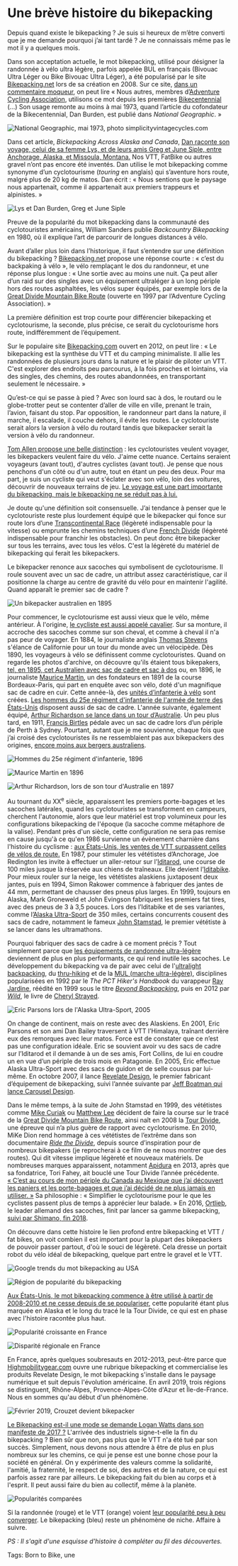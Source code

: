 # Une brève histoire du bikepacking

Depuis quand existe le bikepacking ? Je suis si heureux de m’être converti que je me demande pourquoi j’ai tant tardé ? Je ne connaissais même pas le mot il y a quelques mois.<span id="more-51241"></span>

Dans son acceptation actuelle, le mot bikepacking, utilisé pour désigner la randonnée à vélo ultra légère, parfois appelée BUL en français (Bivouac Ultra Léger ou Bike Bivouac Ultra Léger), a été popularisé par le site [Bikepacking.net](http://www.bikepacking.net/) lors de sa création en 2008. Sur ce site, [dans un commentaire moqueur](http://www.bikepacking.net/about/), on peut lire « Nous autres, membres d’[Adventure Cycling Association](https://www.adventurecycling.org/), utilisons ce mot depuis les premières [Bikecentennial](https://en.wikipedia.org/wiki/Bikecentennial) (…) Son usage remonte au moins à mai 1973, quand l’article du cofondateur de la Bikecentennial, Dan Burden, est publié dans *National Geographic*. »

![National Geographic, mai 1973, photo simplicityvintagecycles.com](https://tcrouzet.com/images_tc/2019/04/bkphis_03-600x400.jpg)

Dans cet article, *Bickepacking Across Alaska and Canada*, [Dan raconte son voyage, celui de sa femme Lys, et de leurs amis Greg et June Siple, entre Anchorage, Alaska, et Missoula, Montana.](https://simplicityvintagecycles.com/2012/10/01/cycling-in-print-iv/) Nos VTT, FatBike ou autres gravel n’ont pas encore été inventés. Dan utilise le mot bikepacking comme synonyme d’un cyclotourisme (*touring* en anglais) qui s’aventure hors route, malgré plus de 20 kg de matos. Dan écrit : « Nous sentions que le paysage nous appartenait, comme il appartenait aux premiers trappeurs et alpinistes. »

![Lys et Dan Burden, Greg et June Siple ](https://tcrouzet.com/images_tc/2019/04/bkphis_04-551x450.jpg)

Preuve de la popularité du mot bikepacking dans la communauté des cyclotouristes américains, William Sanders publie *Backcountry Bikepacking* en 1980, où il explique l’art de parcourir de longues distances à vélo.

Avant d’aller plus loin dans l’historique, il faut s’entendre sur une définition du bikepacking ? [Bikepacking.net](http://www.bikepacking.net/about/) propose une réponse courte : « c’est du backpaking à vélo », le vélo remplaçant le dos du randonneur, et une réponse plus longue : « Une sortie avec au moins une nuit. Ça peut aller d’un raid sur des singles avec un équipement ultraléger à un long périple hors des routes asphaltées, les vélos super équipés, par exemple lors de la [Great Divide Mountain Bike Route](https://en.wikipedia.org/wiki/Great_Divide_Mountain_Bike_Route) (ouverte en 1997 par l’Adventure Cycling Association). »

La première définition est trop courte pour différencier bikepacking et cyclotourisme, la seconde, plus précise, ce serait du cyclotourisme hors route, indifféremment de l’équipement.

Sur le populaire site [Bikepacking.com](http://www.bikepacking.com/bikepacking-101/) ouvert en 2012, on peut lire : « Le bikepacking est la synthèse du VTT et du camping minimaliste. Il allie les randonnées de plusieurs jours dans la nature et le plaisir de piloter un VTT. C'est explorer des endroits peu parcourus, à la fois proches et lointains, via des singles, des chemins, des routes abandonnées, en transportant seulement le nécessaire. »

Qu’est-ce qui se passe à pied ? Avec son lourd sac à dos, le routard ou le globe-trotter peut se contenter d’aller de ville en ville, prenant le train, l’avion, faisant du stop. Par opposition, le randonneur part dans la nature, il marche, il escalade, il couche dehors, il évite les routes. Le cyclotouriste serait alors la version à vélo du routard tandis que bikepacker serait la version à vélo du randonneur.

[Tom Allen propose une belle distinction](https://tomsbiketrip.com/whats-really-the-difference-between-bikepacking-cycle-touring/) : les cyclotouristes veulent voyager, les bikepackers veulent faire du vélo. J'aime cette nuance. Certains seraient voyageurs (avant tout), d'autres cyclistes (avant tout). Je pense que nous penchons d'un côté ou d'un autre, tout en étant un peu des deux. Pour ma part, je suis un cycliste qui veut s'éclater avec son vélo, loin des voitures, découvrir de nouveaux terrains de jeu. [Le voyage est une part importante du bikepacking, mais le bikepacking ne se réduit pas à lui.](https://tcrouzet.com/2019/04/22/bikepacking-optimisation-electrique/)

Je doute qu'une définition soit consensuelle. J’ai tendance à penser que le cyclotouriste reste plus lourdement équipé que le bikepacker qui fonce sur route lors d’une [Transcontinental Race](https://www.transcontinental.cc/) (légèreté indispensable pour la vitesse) ou emprunte les chemins techniques d’une [French Divide](http://www.frenchdivide.com/) (légèreté indispensable pour franchir les obstacles). On peut donc être bikepacker sur tous les terrains, avec tous les vélos. C'est la légèreté du matériel de bikepacking qui ferait les bikepackers.

Le bikepacker renonce aux sacoches qui symbolisent de cyclotourisme. Il roule souvent avec un sac de cadre, un attribut assez caractéristique, car il positionne la charge au centre de gravité du vélo pour en maintenir l'agilité. Quand apparaît le premier sac de cadre ?

![Un bikepacker australien en 1895](https://tcrouzet.com/images_tc/2019/04/bkphis_05-366x450.jpg)

Pour commencer, le cyclotourisme est aussi vieux que le vélo, même antérieur. À l'origine, [le cycliste est aussi appelé cavalier](http://velotextes.fr/spip.php?article4). Sur sa monture, il accroche des sacoches comme sur son cheval, et comme à cheval il n'a pas peur de voyager. En 1884, le journaliste anglais [Thomas Stevens](https://fr.wikipedia.org/wiki/Thomas_Stevens) s'élance de Californie pour un tour du monde avec un vélocipède. Dès 1890, les voyageurs à vélo se définissent comme cyclotouristes. Quand on regarde les photos d'archive, on découvre qu'ils étaient tous bikepakers, [tel, en 1895, cet Australien avec sac de cadre et sac à dos](http://cyclocult.tumblr.com/post/81691527040/returned-from-mt-ragged-rush-1000-miles-trip-in) ou, en 1896, le journaliste [Maurice Martin](https://fr.wikipedia.org/wiki/Maurice_Martin_(journaliste)), un des fondateurs en 1891 de la course Bordeaux-Paris, qui part en enquête avec son vélo, doté d'un magnifique sac de cadre en cuir. Cette année-là, des [unités d’infanterie à vélo](https://fr.wikipedia.org/wiki/Infanterie_cycliste) sont créées. [Les hommes du 25e régiment d'infanterie de l'armée de terre des États-Unis](https://www.upworthy.com/the-black-soldiers-who-biked-2000-miles-over-the-mountains-and-out-of-american-history) disposent aussi de sac de cadre. L'année suivante, également équipé, [Arthur Richardson se lance dans un tour d’Australie](https://historicalcycleclub.com.au/news/2018/2/18/arthur-richardson). Un peu plus tard, en 1911, [Francis Birtles](https://fr.wikipedia.org/wiki/Francis_Birtles) pédale avec un sac de cadre lors d’un périple de Perth à Sydney. Pourtant, autant que je me souvienne, chaque fois que j’ai croisé des cyclotouristes ils ne ressemblaient pas aux bikepackers des origines, [encore moins aux bergers australiens](https://veloaficionado.com/blog/australias-bicycle-riding-shearers-of-the-early-twentieth-century).

![Hommes du 25e régiment d'infanterie, 1896](https://tcrouzet.com/images_tc/2019/04/25thregiment_bicycles-600x410.jpg)

![Maurice Martin en 1896](https://tcrouzet.com/images_tc/2019/04/mauricemartin1896-50559-392x450.jpg)

![Arthur Richardson, lors de son tour d'Australie en 1897](https://tcrouzet.com/images_tc/2019/04/richardon-600x399.jpg)

Au tournant du XX<sup>e</sup> siècle, apparaissent les premiers porte-bagages et les sacoches latérales, quand les cyclotouristes se transforment en campeurs, cherchent l'autonomie, alors que leur matériel est trop volumineux pour les configurations bikepacking de l'époque (la sacoche comme métaphore de la valise). Pendant près d'un siècle, cette configuration ne sera pas remise en cause jusqu'à ce qu'en 1986 survienne un évènement charnière dans l'histoire du cyclisme : [aux États-Unis, les ventes de VTT surpassent celles de vélos de route.](https://www.bicycling.com/rides/a20050866/a-history-of-alaskas-iditasport-bike-race/) En 1987, pour stimuler les vététistes d’Anchorage, Joe Redington les invite à effectuer un aller-retour sur l’[Iditarod](https://fr.wikipedia.org/wiki/Iditarod_Trail_Sled_Dog_Race), une course de 100 miles jusque là réservée aux chiens de traîneaux. Elle devient l’[Iditabike](https://iditasportalaska.com/). Pour mieux rouler sur la neige, les vététistes alaskiens juxtaposent deux jantes, puis en 1994, Simon Rakower commence à fabriquer des jantes de 44 mm, permettant de chausser des pneus plus larges. En 1999, toujours en Alaska, Mark Groneweld et John Evingson fabriquent les premiers fat tires, avec des pneus de 3 à 3,5 pouces. Lors des l’Iditabike et de ses variantes, comme l’[Alaska Ultra-Sport](http://www.iditarodtrailinvitational.com/) de 350 miles, certains concurrents cousent des sacs de cadre, notamment le fameux [John Stamstad](https://en.wikipedia.org/wiki/John_Stamstad), le premier vététiste à se lancer dans les ultramathons.

Pourquoi fabriquer des sacs de cadre à ce moment précis ? Tout simplement parce que [les équipements de randonnée ultra-légère](https://www.randonner-leger.org/wiki/doku.php?id=histoire_de_l_equipement_leger) deviennent de plus en plus performants, ce qui rend inutile les sacoches. Le développement du bikepacking va de pair avec celui de l'[ultralight backpacking](https://en.wikipedia.org/wiki/Ultralight_backpacking), du [thru-hiking](https://fr.wikipedia.org/wiki/Thru-hiking) et de la [MUL (marche ultra-légère)](https://fr.wikipedia.org/wiki/Marche_ultra-l%C3%A9g%C3%A8re), disciplines popularisées en 1992 par le *The PCT Hiker's Handbook* du varappeur [Ray Jardine](https://en.wikipedia.org/wiki/Ray_Jardine), réédité en 1999 sous le titre [*Beyond Backpacking*](https://www.amazon.fr/Beyond-Backpacking-Jardines-Lightweight-Hiking/dp/0963235931), puis en 2012 par [*Wild*](https://www.amazon.fr/Wild-Cheryl-STRAYED/dp/2264062207/), le livre de [Cheryl Strayed](https://fr.wikipedia.org/wiki/Cheryl_Strayed).

![Eric Parsons lors de l'Alaska Ultra-Sport, 2005](https://tcrouzet.com/images_tc/2019/04/eric-600x450.jpg)

On change de continent, mais on reste avec des Alaskiens. En 2001, Eric Parsons et son ami Dan Bailey traversent à VTT l’Himalaya, traînant derrière eux des remorques avec leur matos. Force est de constater que ce n’est pas une configuration idéale. Eric se souvient avoir vu des sacs de cadre sur l’Iditarod et il demande à un de ses amis, Fort Collins, de lui en coudre un en vue d’un périple de trois mois en Patagonie. En 2005, Eric effectue Alaska Ultra-Sport avec des sacs de guidon et de selle cousus par lui-même. En octobre 2007, il lance [Revelate Design](https://www.revelatedesigns.com/site/our-roots/), le premier fabricant d’équipement de bikepacking, suivi l’année suivante par [Jeff Boatman qui lance Carousel Design](http://www.highsierratopix.com/community/viewtopic.php?t=3635).

Dans le même temps, à la suite de John Stamstad en 1999, des vététistes comme [Mike Curiak](https://www.slowtwitch.com/Interview/The_Journey_of_Mike_Curiak_3311.html) ou [Matthew Lee](https://www.youtube.com/watch?v=xJqSc0lxpxk) décident de faire la course sur le tracé de la [Great Divide Mountain Bike Route](https://en.wikipedia.org/wiki/Great_Divide_Mountain_Bike_Route), ainsi naît en 2008 la [Tour Divide](https://en.wikipedia.org/wiki/Tour_Divide), une épreuve qui n’a plus guère de rapport avec cyclotourisme. En 2010, MiKe Dion rend hommage à ces vététistes de l’extrême dans son documentaire [*Ride the Divide*](https://vimeo.com/ondemand/14028), depuis source d’inspiration pour de nombreux bikepakers (je reprocherai à ce film de ne nous montrer que des routes). Qui dit vitesse implique légèreté et nouveaux matériels. De nombreuses marques apparaissent, notamment [Apidura](https://www.apidura.com) en 2013, après que sa fondatrice, Tori Fahey, ait bouclé une Tour Divide l’année précédente. [« C’est au cours de mon périple du Canada au Mexique que j’ai découvert les paniers et les porte-bagages et que j’ai décidé de ne plus jamais en utiliser. »](https://www.theguardian.com/lifeandstyle/2016/sep/02/on-the-ride-in-africa-i-realised-that-i-could-do-anything) Sa philosophie : « Simplifier le cyclotourisme pour le que les cyclistes passent plus de temps à apprécier leur balade. » En 2016, [Ortlieb](https://www.ortlieb.com/us/products/bikepacking), le leader allemand des sacoches, finit par lancer sa gamme bikepacking, [suivi par Shimano, fin 2018](https://bike.shimano.com/en-US/information/news/discover--the-new-pro-range-of-gravel-bars-and-bags.html).

On découvre dans cette histoire le lien profond entre bikepacking et VTT / fat bikes, on voit combien il est important pour la plupart des bikepackers de pouvoir passer partout, d'où le souci de légèreté. Cela dresse un portait robot du vélo idéal de bikepacking, quelque part entre le gravel et le VTT.

![Google trends du mot bikepacking au USA](https://trends.google.com/trends/explore?date=all&geo=US&q=bikepacking)

![Région de popularité du bikepacking](https://trends.google.com/trends/explore?date=all&geo=US&q=bikepacking)

[Aux États-Unis, le mot bikepacking commence à être utilisé à partir de 2008-2010 et ne cesse depuis de se populariser](https://trends.google.com/trends/explore?date=all&geo=US&q=bikepacking), cette popularité étant plus marquée en Alaska et le long du tracé le la Tour Divide, ce qui est en phase avec l'histoire racontée plus haut.

![Popularité croissante en France](https://trends.google.com/trends/explore?date=all&geo=FR&q=bikepacking)

![Disparité régionale en France](https://trends.google.com/trends/explore?date=all&geo=FR&q=bikepacking)

En France, après quelques soubresauts en 2012-2013, peut-être parce que [Highmobilitygear.com](https://www.highmobilitygear.com/) ouvre une rubrique bikepacking et commercialise les produits Revelate Design, le mot bikepacking s'installe dans le paysage numérique et suit depuis l'évolution américaine. En avril 2019, trois régions se distinguent, Rhône-Alpes, Provence-Alpes-Côte d'Azur et Île-de-France. Nous en sommes qu'au début d'un phénomène.

![Février 2019, Crouzet devient bikepacker](https://tcrouzet.com/images_tc/2019/04/IMG_2979-1-600x450.jpg)

[Le Bikepacking est-il une mode se demande Logan Watts dans son manifeste de 2017 ?](http://www.bikepacking.com/plog/manifesto/) L'arrivée des industriels signe-t-elle la fin du bikepacking ? Bien sûr que non, pas plus que le VTT n'a été tué par son succès. Simplement, nous devons nous attendre à être de plus en plus nombreux sur les chemins, ce qui je pense est une bonne chose pour la société en général. On y expérimente des valeurs comme la solidarité, l'amitié, la fraternité, le respect de soi, des autres et de la nature, ce qui est parfois assez rare par ailleurs. Le bikepacking fait du bien au corps et à l'esprit. Il peut aussi faire du bien au collectif, même à la planète.

![Popularités comparées](https://tcrouzet.com/images_tc/2019/04/hbk06-600x141.png)

Si la randonnée (rouge) et le VTT (orange) voient [leur popularité peu à peu converger](https://trends.google.com/trends/explore?date=all&geo=US&q=bikepacking,backpacking,MTB). Le bikepacking (bleu) reste un phénomène de niche. Affaire à suivre.

*PS : Il s'agit d'une esquisse d'histoire à compléter au fil des découvertes.*

Tags: Born to Bike, une